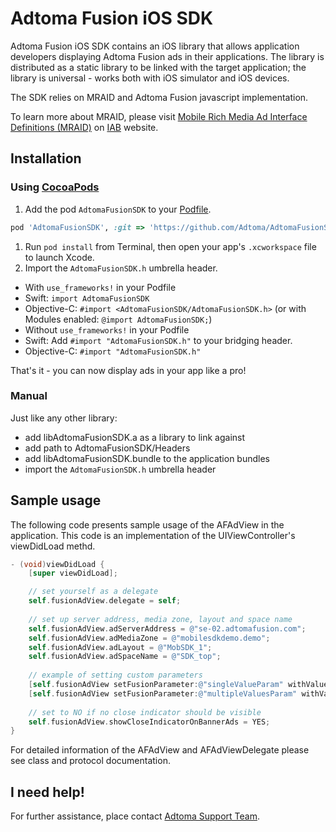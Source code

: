 # Adtoma Fusion iOS SDK

Adtoma Fusion iOS SDK contains an iOS library that allows application developers displaying Adtoma Fusion ads in their applications. The library is distributed as a static library to be linked with the target application; the library is universal - works both with iOS simulator and iOS devices.

The SDK relies on MRAID and Adtoma Fusion javascript implementation.

To learn more about MRAID, please visit [Mobile Rich Media Ad Interface Definitions (MRAID)](http://www.iab.com/guidelines/mobile-rich-media-ad-interface-definitions-mraid/) on [IAB](http://www.iab.com/) website.

## Installation

### Using [CocoaPods](http://cocoapods.org)

1. Add the pod `AdtomaFusionSDK` to your [Podfile](http://guides.cocoapods.org/using/the-podfile.html).

```ruby
pod 'AdtomaFusionSDK', :git => 'https://github.com/Adtoma/AdtomaFusionSDK.git'
```

1. Run `pod install` from Terminal, then open your app's `.xcworkspace` file to launch Xcode.
1. Import the `AdtomaFusionSDK.h` umbrella header.
* With `use_frameworks!` in your Podfile
* Swift: `import AdtomaFusionSDK`
* Objective-C: `#import <AdtomaFusionSDK/AdtomaFusionSDK.h>` (or with Modules enabled: `@import AdtomaFusionSDK;`)
* Without `use_frameworks!` in your Podfile
* Swift: Add `#import "AdtomaFusionSDK.h"` to your bridging header.
* Objective-C: `#import "AdtomaFusionSDK.h"`

That's it - you can now display ads in your app like a pro!


### Manual

Just like any other library:
* add libAdtomaFusionSDK.a as a library to link against
* add path to AdtomaFusionSDK/Headers
* add libAdtomaFusionSDK.bundle to the application bundles
* import the `AdtomaFusionSDK.h` umbrella header

## Sample usage

The following code presents sample usage of the AFAdView in the application. This code is an implementation of the UIViewController's viewDidLoad methd.

```objectivec
- (void)viewDidLoad {
    [super viewDidLoad];

    // set yourself as a delegate
    self.fusionAdView.delegate = self;
    
    // set up server address, media zone, layout and space name
    self.fusionAdView.adServerAddress = @"se-02.adtomafusion.com";
    self.fusionAdView.adMediaZone = @"mobilesdkdemo.demo";
    self.fusionAdView.adLayout = @"MobSDK_1";
    self.fusionAdView.adSpaceName = @"SDK_top";
    
    // example of setting custom parameters
    [self.fusionAdView setFusionParameter:@"singleValueParam" withValue:@"paramValue" reloadIfNeeded:YES];
    [self.fusionAdView setFusionParameter:@"multipleValuesParam" withValues:[NSArray arrayWithObjects:@"val1", @"val2", @"val3", nil] reloadIfNeeded:YES];
    
    // set to NO if no close indicator should be visible
    self.fusionAdView.showCloseIndicatorOnBannerAds = YES;
}
```

For detailed information of the AFAdView and AFAdViewDelegate please see class and protocol documentation.

## I need help!

For further assistance, place contact [Adtoma Support Team](mailto:support@adtoma.com).

